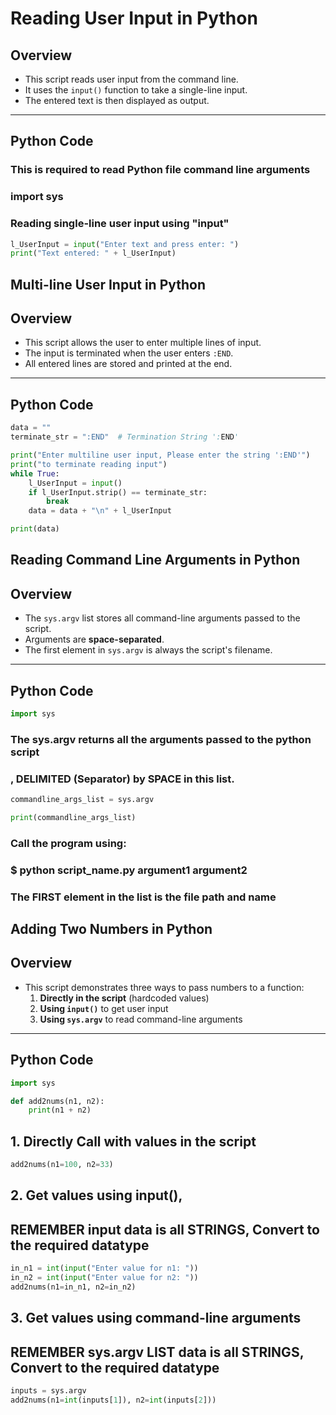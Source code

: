 # Reading User Input in Python

## Overview
- This script reads user input from the command line.
- It uses the `input()` function to take a single-line input.
- The entered text is then displayed as output.

---

## Python Code

### This is required to read Python file command line arguments
### import sys

### Reading single-line user input using "input"
```python
l_UserInput = input("Enter text and press enter: ")
print("Text entered: " + l_UserInput)
```





## Multi-line User Input in Python

## Overview
- This script allows the user to enter multiple lines of input.
- The input is terminated when the user enters `:END`.
- All entered lines are stored and printed at the end.

---

## Python Code

```python
data = ""
terminate_str = ":END"  # Termination String ':END'

print("Enter multiline user input, Please enter the string ':END'")
print("to terminate reading input")
while True:
    l_UserInput = input()
    if l_UserInput.strip() == terminate_str:
        break
    data = data + "\n" + l_UserInput

print(data)
```






## Reading Command Line Arguments in Python

## Overview
- The `sys.argv` list stores all command-line arguments passed to the script.
- Arguments are **space-separated**.
- The first element in `sys.argv` is always the script's filename.

---

## Python Code

```python
import sys
```
### The sys.argv returns all the arguments passed to the python script
### , DELIMITED (Separator) by SPACE in this list.
```python
commandline_args_list = sys.argv

print(commandline_args_list)
```
### Call the program using:
### $ python script_name.py argument1 argument2
### The FIRST element in the list is the file path and name







## Adding Two Numbers in Python

## Overview
- This script demonstrates three ways to pass numbers to a function:
  1. **Directly in the script** (hardcoded values)
  2. **Using `input()`** to get user input
  3. **Using `sys.argv`** to read command-line arguments

---

## Python Code

```python
import sys

def add2nums(n1, n2):
    print(n1 + n2)
```
## 1. Directly Call with values in the script
```python
add2nums(n1=100, n2=33)
```
## 2. Get values using input(),
## REMEMBER input data is all STRINGS, Convert to the required datatype
```python
in_n1 = int(input("Enter value for n1: "))
in_n2 = int(input("Enter value for n2: "))
add2nums(n1=in_n1, n2=in_n2)
```
## 3. Get values using command-line arguments
## REMEMBER sys.argv LIST data is all STRINGS, Convert to the required datatype
```python
inputs = sys.argv
add2nums(n1=int(inputs[1]), n2=int(inputs[2]))
```











